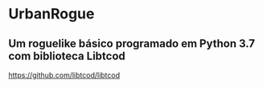 # UrbanRogue
## Um roguelike básico programado em Python 3.7 com biblioteca Libtcod

https://github.com/libtcod/libtcod
